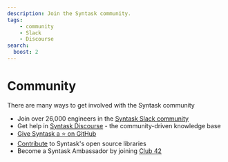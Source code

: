 ```yaml
---
description: Join the Syntask community.
tags:
    - community
    - Slack
    - Discourse
search:
  boost: 2
---
```


# Community

There are many ways to get involved with the Syntask community

- Join over 26,000 engineers in the [Syntask Slack community](https://syntask.io/slack)
- Get help in [Syntask Discourse](https://discourse.syntask.io/) - the community-driven knowledge base
- [Give Syntask a ⭐️ on GitHub](https://github.com/Synopkg/syntask)
- [Contribute](/contributing/overview/) to Syntask's open source libraries
- Become a Syntask Ambassador by joining [Club 42](https://www.syntask.io/community/club-42/)
